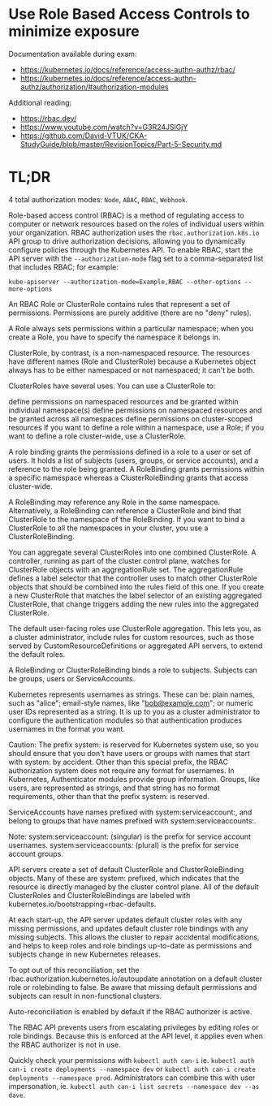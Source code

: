 # Use Role Based Access Controls to minimize exposure

Documentation available during exam:
* https://kubernetes.io/docs/reference/access-authn-authz/rbac/
* https://kubernetes.io/docs/reference/access-authn-authz/authorization/#authorization-modules

Additional reading:
* https://rbac.dev/
* https://www.youtube.com/watch?v=G3R24JSlGjY
* https://github.com/David-VTUK/CKA-StudyGuide/blob/master/RevisionTopics/Part-5-Security.md

# TL;DR

4 total authorization modes: `Node`, `ABAC`, `RBAC`, `Webhook`.

Role-based access control (RBAC) is a method of regulating access to computer or network resources based on the roles of individual users within your organization. RBAC authorization uses the `rbac.authorization.k8s.io` API group to drive authorization decisions, allowing you to dynamically configure policies through the Kubernetes API. To enable RBAC, start the API server with the `--authorization-mode` flag set to a comma-separated list that includes RBAC; for example:

`kube-apiserver --authorization-mode=Example,RBAC --other-options --more-options`

An RBAC Role or ClusterRole contains rules that represent a set of permissions. Permissions are purely additive (there are no "deny" rules).

A Role always sets permissions within a particular namespace; when you create a Role, you have to specify the namespace it belongs in.

ClusterRole, by contrast, is a non-namespaced resource. The resources have different names (Role and ClusterRole) because a Kubernetes object always has to be either namespaced or not namespaced; it can't be both.

ClusterRoles have several uses. You can use a ClusterRole to:

define permissions on namespaced resources and be granted within individual namespace(s)
define permissions on namespaced resources and be granted across all namespaces
define permissions on cluster-scoped resources
If you want to define a role within a namespace, use a Role; if you want to define a role cluster-wide, use a ClusterRole.

A role binding grants the permissions defined in a role to a user or set of users. It holds a list of subjects (users, groups, or service accounts), and a reference to the role being granted. A RoleBinding grants permissions within a specific namespace whereas a ClusterRoleBinding grants that access cluster-wide.

A RoleBinding may reference any Role in the same namespace. Alternatively, a RoleBinding can reference a ClusterRole and bind that ClusterRole to the namespace of the RoleBinding. If you want to bind a ClusterRole to all the namespaces in your cluster, you use a ClusterRoleBinding.

You can aggregate several ClusterRoles into one combined ClusterRole. A controller, running as part of the cluster control plane, watches for ClusterRole objects with an aggregationRule set. The aggregationRule defines a label selector that the controller uses to match other ClusterRole objects that should be combined into the rules field of this one. If you create a new ClusterRole that matches the label selector of an existing aggregated ClusterRole, that change triggers adding the new rules into the aggregated ClusterRole.

The default user-facing roles use ClusterRole aggregation. This lets you, as a cluster administrator, include rules for custom resources, such as those served by CustomResourceDefinitions or aggregated API servers, to extend the default roles.

A RoleBinding or ClusterRoleBinding binds a role to subjects. Subjects can be groups, users or ServiceAccounts.

Kubernetes represents usernames as strings. These can be: plain names, such as "alice"; email-style names, like "bob@example.com"; or numeric user IDs represented as a string. It is up to you as a cluster administrator to configure the authentication modules so that authentication produces usernames in the format you want.

Caution: The prefix system: is reserved for Kubernetes system use, so you should ensure that you don't have users or groups with names that start with system: by accident. Other than this special prefix, the RBAC authorization system does not require any format for usernames.
In Kubernetes, Authenticator modules provide group information. Groups, like users, are represented as strings, and that string has no format requirements, other than that the prefix system: is reserved.

ServiceAccounts have names prefixed with system:serviceaccount:, and belong to groups that have names prefixed with system:serviceaccounts:.

Note:
system:serviceaccount: (singular) is the prefix for service account usernames.
system:serviceaccounts: (plural) is the prefix for service account groups.

API servers create a set of default ClusterRole and ClusterRoleBinding objects. Many of these are system: prefixed, which indicates that the resource is directly managed by the cluster control plane. All of the default ClusterRoles and ClusterRoleBindings are labeled with kubernetes.io/bootstrapping=rbac-defaults.

At each start-up, the API server updates default cluster roles with any missing permissions, and updates default cluster role bindings with any missing subjects. This allows the cluster to repair accidental modifications, and helps to keep roles and role bindings up-to-date as permissions and subjects change in new Kubernetes releases.

To opt out of this reconciliation, set the rbac.authorization.kubernetes.io/autoupdate annotation on a default cluster role or rolebinding to false. Be aware that missing default permissions and subjects can result in non-functional clusters.

Auto-reconciliation is enabled by default if the RBAC authorizer is active.

The RBAC API prevents users from escalating privileges by editing roles or role bindings. Because this is enforced at the API level, it applies even when the RBAC authorizer is not in use.

Quickly check your permissions with `kubectl auth can-i` ie. `kubectl auth can-i create deployments --namespace dev` or `kubectl auth can-i create deployments --namespace prod`. Administrators can combine this with user impersonation, ie. `kubectl auth can-i list secrets --namespace dev --as dave`.

